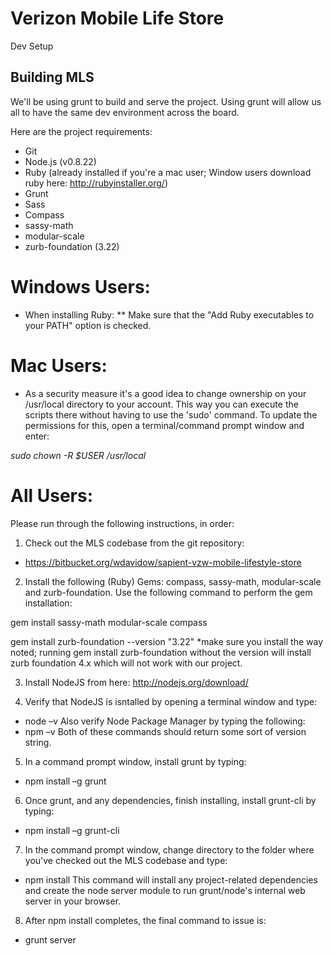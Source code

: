 # Verizon Mobile Life Store
Dev Setup

## Building MLS

We'll be using grunt to build and serve the project. Using grunt will allow us all to have the same dev environment across the board. 

Here are the project requirements:

* Git
* Node.js (v0.8.22)
* Ruby (already installed if you're a mac user; Window users download ruby here: http://rubyinstaller.org/)
* Grunt
* Sass
* Compass
* sassy-math
* modular-scale
* zurb-foundation (3.22)

# Windows Users:
  - When installing Ruby: ** Make sure that the "Add Ruby executables to your PATH" option is checked.

# Mac Users: 
  - As a security measure it's a good idea to change ownership on your /usr/local directory to your account. This way you can execute the scripts there without having to use the 'sudo' command. To update the permissions for this, open a terminal/command prompt window and enter: 

  *sudo chown -R $USER /usr/local*

# All Users:

Please run through the following instructions, in order:

1. Check out the MLS codebase from the git repository: 
  - https://bitbucket.org/wdavidow/sapient-vzw-mobile-lifestyle-store

2. Install the following (Ruby) Gems: compass, sassy-math, modular-scale and zurb-foundation. Use the following command to perform the gem installation: 

  gem install sassy-math modular-scale compass

  gem install zurb-foundation --version "3.22" *make sure you install the way noted; running gem install zurb-foundation without the version will install zurb foundation 4.x which will not work with our project.

3. Install NodeJS from here: http://nodejs.org/download/

4. Verify that NodeJS is isntalled by opening a terminal window and type: 
  - node –v 
Also verify Node Package Manager by typing the following: 
  - npm –v
Both of these commands should return some sort of version string.

5. In a command prompt window, install grunt by typing: 
  - npm install –g grunt

6. Once grunt, and any dependencies, finish installing, install grunt-cli by typing: 
  - npm install –g grunt-cli

7. In the command prompt window, change directory to the folder where you've checked out the MLS codebase and type: 
  - npm install
This command will install any project-related dependencies and create the node server module to run grunt/node's internal web server in your browser.

8. After npm install completes, the final command to issue is: 
  - grunt server
